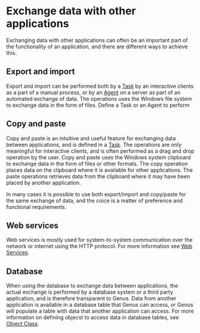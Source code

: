 # Exchange data with other applications

Exchanging data with other applications can often be an important part of the functionality of an application, and there are different ways to achieve this.

## Export and import

Export and import can be performed both by a [Task](../../defining-an-app-model/logic/tasks.md) by an interactive clients as a part of a manual process, or by an [Agent](../../defining-an-app-model/logic/agents.md) on a server as part of an automated exchange of data. The operations uses the Windows file system to exchange data in the form of files. Define a Task or an Agent to perform

## Copy and paste

Copy and paste is an intuitive and useful feature for exchanging data between applications, and is defined in a [Task](../../defining-an-app-model/logic/tasks.md). The operations are only meaningful for interactive clients, and is often performed as a drag and drop operation by the user. Copy and paste uses the Windows system clipboard to exchange data in the form of files or other formats. The copy operation places data on the clipboard where it is available for other applications. The paste operations retrieves data from the clipboard where it may have been placed by another application.

In many cases it is possible to use both export/import and copy/paste for the same exchange of data, and the coice is a matter of preference and functional requirements.

## Web services

Web services is mostly used for system-to-system communication over the network or internet using the HTTP protocol. For more information see [Web Services](../../defining-an-app-model/services/web-services/index.md).

## Database

When using the database to exchange data between applications, the actual exchange is performed by a database system or a third party application, and is therefore transparent to Genus. Data from another application is available in a database table that Genus can access, or Genus will populate a table with data that another application can access. For more information on defining objecst to access data in database tables, see [Object Class](../../defining-an-app-model/data/object-class/index.md).


